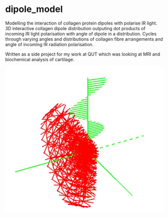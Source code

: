 # dipole_model

Modelling the interaction of collagen protein dipoles with polarise IR light. 3D interactive collagen dipole distribution outputing dot products of incoming IR light polarisation with angle of dipole in a distribution. Cycles through varying angles and distributions of collagen fibre arrangements and angle of incoming IR radiation polarisation.

Written as a side project for my work at QUT which was looking at MRI and biochemical analysis of cartilage.

![alt text](https://github.com/jcbowden/dipole_model/blob/master/dipole_ir.jpg "Dipole Screenshot GUI")
